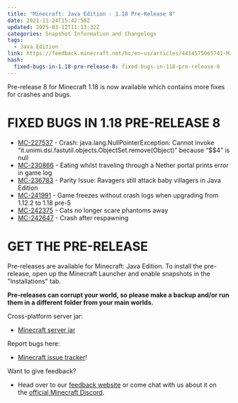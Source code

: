 ```yaml
---
title: "Minecraft: Java Edition - 1.18 Pre-Release 8"
date: 2021-11-24T15:42:56Z
updated: 2025-03-12T11:13:32Z
categories: Snapshot Information and Changelogs
tags:
  - Java Edition
link: https://feedback.minecraft.net/hc/en-us/articles/4414575065741-Minecraft-Java-Edition-1-18-Pre-Release-8
hash:
  fixed-bugs-in-1.18-pre-release-8: fixed-bugs-in-118-pre-release-8
---
```


Pre-release 8 for Minecraft 1.18 is now available which contains more fixes for crashes and bugs.

# FIXED BUGS IN 1.18 PRE-RELEASE 8

- [MC-227537](https://bugs.mojang.com/browse/MC-227537) - Crash: java.lang.NullPointerException: Cannot invoke “it.unimi.dsi.fastutil.objects.ObjectSet.remove(Object)” because “\$\$4” is null
- [MC-230866](https://bugs.mojang.com/browse/MC-230866) - Eating whilst traveling through a Nether portal prints error in game log
- [MC-236783](https://bugs.mojang.com/browse/MC-236783) - Parity Issue: Ravagers still attack baby villagers in Java Edition
- [MC-241991](https://bugs.mojang.com/browse/MC-241991) - Game freezes without crash logs when upgrading from 1.12.2 to 1.18 pre-5
- [MC-242375](https://bugs.mojang.com/browse/MC-242375) - Cats no longer scare phantoms away
- [MC-242647](https://bugs.mojang.com/browse/MC-242647) - Crash after respawning

# GET THE PRE-RELEASE

Pre-releases are available for Minecraft: Java Edition. To install the pre-release, open up the Minecraft Launcher and enable snapshots in the "Installations" tab.

**Pre-releases can corrupt your world, so please make a backup and/or run them in a different folder from your main worlds.**

Cross-platform server jar:

- [Minecraft server jar](https://launcher.mojang.com/v1/objects/051efe8853d00db6bef7f19324da25a465782376/server.jar)

Report bugs here:

- [Minecraft issue tracker](https://aka.ms/snapshotbugs?ref=blog)!

Want to give feedback?

- Head over to our [feedback website](https://aka.ms/snapshotfeedback) or come chat with us about it on the [official Minecraft Discord](https://discordapp.com/invite/minecraft).

